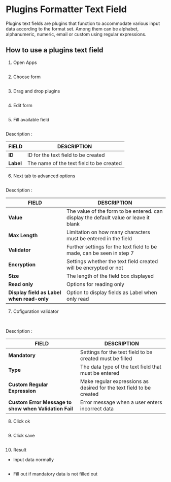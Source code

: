 # Plugins Formatter Text Field

Plugins text fields are plugins that function to accommodate various input data according to the format set. Among them can be alphabet, alphanumeric, numeric, email or custom using regular expressions.

## How to use a plugins text field

1. Open Apps

<img src="https://raw.githubusercontent.com/kinnara-digital-studio/kecak-workflow/master/docs/assets/textField_openApps.png" alt="" />

2. Choose form

<img src="https://raw.githubusercontent.com/kinnara-digital-studio/kecak-workflow/master/docs/assets/textField_chooseForm.png" alt="" />

3. Drag and drop plugins

<img src="https://raw.githubusercontent.com/kinnara-digital-studio/kecak-workflow/master/docs/assets/textField_dragDrop.png" alt="" />

4. Edit form

<img src="https://raw.githubusercontent.com/kinnara-digital-studio/kecak-workflow/master/docs/assets/textField_edit.png" alt="" />


5. Fill available field

<img src="https://raw.githubusercontent.com/kinnara-digital-studio/kecak-workflow/master/docs/assets/textField_fill.png" alt="" />

Description :

| FIELD   |              DESCRIPTION                 |
|---------|------------------------------------------|
|**ID**   | ID for the text field to be created      |
|**Label**| The name of the text field to be created |


6. Next tab to advanced options

<img src="https://raw.githubusercontent.com/kinnara-digital-studio/kecak-workflow/master/docs/assets/textField_advanced.png" alt="" />

Description :

|    FIELD                               |                                     DESCRIPTION                                     |
|----------------------------------------|-------------------------------------------------------------------------------------|
|**Value**                               |The value of the form to be entered. can display the default value or leave it blank |
|**Max Length**                          |Limitation on how many characters must be entered in the field                       |
|**Validator**                           |Further settings for the text field to be made, can be seen in step 7            |
|**Encryption**                          |Settings whether the text field created will be encrypted or not                     |
|**Size**                                |The length of the field box displayed                                                |
|**Read only**                           |Options for reading only                                                             |
|**Display field as Label when read-only**|Option to display fields as Label when only read                                     |                      

7. Cofiguration validator

<img src="https://raw.githubusercontent.com/kinnara-digital-studio/kecak-workflow/master/docs/assets/textField_validator1.png" alt="" />

<img src="https://raw.githubusercontent.com/kinnara-digital-studio/kecak-workflow/master/docs/assets/textField_validator.png" alt="" />


Description :

| FIELD | DESCRIPTION |
|-------|-------------|
|**Mandatory**|Settings for the text field to be created must be filled|
|**Type**|The data type of the text field that must be entered|
|**Custom Regular Expression**|Make regular expressions as desired for the text field to be created|
|**Custom Error Message to show when Validation Fail**|Error message when a user enters incorrect data|

8. Click ok

<img src="https://raw.githubusercontent.com/kinnara-digital-studio/kecak-workflow/master/docs/assets/textField_ok.png" alt="" />


9. Click save

<img src="https://raw.githubusercontent.com/kinnara-digital-studio/kecak-workflow/master/docs/assets/textField_save.png" alt="" />


10. Result
- Input data normally

<img src="https://raw.githubusercontent.com/kinnara-digital-studio/kecak-workflow/master/docs/assets/textField_result.png" alt="" />

- Fill out if mandatory data is not filled out

<img src="https://raw.githubusercontent.com/kinnara-digital-studio/kecak-workflow/master/docs/assets/textField_result2.png" alt="" />
